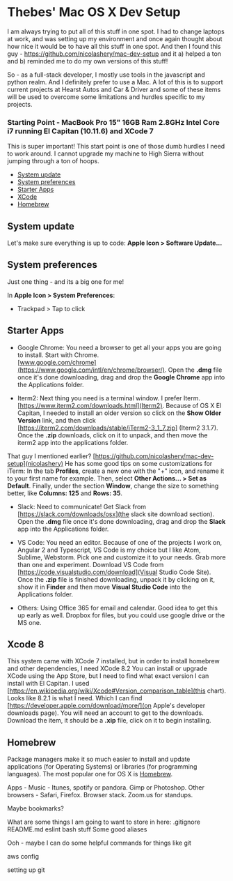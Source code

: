 # Thebes' Mac OS X Dev Setup

I am always trying to put all of this stuff in one spot.  I had to change laptops at work, and was setting up my
environment and once again thought about how nice it would be to have all this stuff in one spot.  And then I found
this guy - https://github.com/nicolashery/mac-dev-setup and it a) helped a ton and b) reminded me to do my own versions
of this stuff!

So - as a full-stack developer, I mostly use tools in the javascript and python realm.  And I definitely prefer
to use a Mac.  A lot of this is to support current projects at Hearst Autos and Car & Driver and some of these items
will be used to overcome some limitations and hurdles specific to my projects.

### Starting Point - MacBook Pro 15" 16GB Ram 2.8GHz Intel Core i7 running El Capitan (10.11.6) and XCode 7
This is super important!  This start point is one of those dumb hurdles I need to work around.  I cannot upgrade my
machine to High Sierra without jumping through a ton of hoops.

- [System update](#system-update)
- [System preferences](#system-preferences)
- [Starter Apps](#starter-apps)
- [XCode](#xcode)
- [Homebrew](#homebrew)

## System update

Let's make sure everything is up to code: **Apple Icon > Software Update...**

## System preferences

Just one thing - and its a big one for me!

In **Apple Icon > System Preferences**:

- Trackpad > Tap to click

## Starter Apps
- Google Chrome: You need a browser to get all your apps you are going to install.  Start with Chrome.   
[www.google.com/chrome](https://www.google.com/intl/en/chrome/browser/). 
Open the **.dmg** file once it's done downloading, drag and drop the **Google Chrome** app into the Applications folder.

- Iterm2: Next thing you need is a terminal window. I prefer Iterm.  [https://www.iterm2.com/downloads.html](Iterm2).
Because of OS X El Capitan, I needed to install an older version so click on the **Show Older Version** link, and then
click [https://iterm2.com/downloads/stable/iTerm2-3_1_7.zip] (Iterm2 3.1.7).  Once the **.zip** downloads, click on it
to unpack, and then move the iterm2 app into the applications folder.

That guy I mentioned earlier? [https://github.com/nicolashery/mac-dev-setup](nicolashery) He has some good tips 
on some customizations for iTerm:  In the tab **Profiles**, create a new one with the "+" icon, and rename it to your 
first name for example. Then, select **Other Actions... > Set as Default**. Finally, under the section **Window**, 
change the size to something better, like **Columns: 125** and **Rows: 35**.

- Slack: Need to communicate!  Get Slack from [https://slack.com/downloads/osx](the slack site download section).
Open the **.dmg** file once it's done downloading, drag and drop the **Slack** app into the Applications folder.

- VS Code:  You need an editor.  Because of one of the projects I work on, Angular 2 and Typescript, VS Code is my
choice but I like Atom, Sublime, Webstorm.  Pick one and customize it to your needs. Grab more than one and experiment.
Download VS Code from [https://code.visualstudio.com/download](Visual Studio Code Site).  Once the **.zip** file is
finished downloading, unpack it by clicking on it, show it in **Finder** and then move **Visual Studio Code** into the
Applications folder.

- Others: Using Office 365 for email and calendar. Good idea to get this up early as well.  Dropbox for files, but you
could use google drive or the MS one.

## Xcode 8
This system came with XCode 7 installed, but in order to install homebrew and other dependencies, I need XCode 8.2
You can install or upgrade XCode using the App Store, but I need to find what exact version I can install with
El Capitan. I used [https://en.wikipedia.org/wiki/Xcode#Version_comparison_table](this chart).  Looks like 8.2.1 is
what I need.  Which I can find [https://developer.apple.com/download/more/](on Apple's developer downloads page).  You will
need an account to get to the downloads.  Download the item, it should be a **.xip** file, click on it to begin installing.

## Homebrew

Package managers make it so much easier to install and update applications (for Operating Systems) or libraries 
(for programming languages). The most popular one for OS X is [Homebrew](http://brew.sh/).

Apps - Music - Itunes, spotify or pandora.  Gimp or Photoshop.  Other browsers - Safari, Firefox.  Browser stack.
Zoom.us for standups.

Maybe bookmarks?

What are some things I am going to want to store in here:
.gitignore
README.md
eslint
bash stuff
Some good aliases

Ooh - maybe I can do some helpful commands for things like git

aws config

setting up git